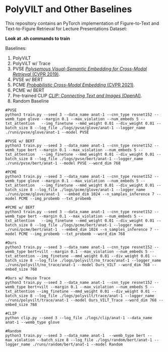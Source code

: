 # PolyVILT and Other Baselines


This repository contains an PyTorch implementation of Figure-to-Text and Text-to-Figure Retrieval for Lecture Presentations Dataset:  

**Look at .sh commands to train**

Baselines:  
1. PolyViLT
2. PolyViLT w/ Trace
3. PVSE [*Polysemous Visual-Semantic Embedding for Cross-Modal Retrieval* (CVPR 2019)](https://arxiv.org/abs/1906.04402).
4. PVSE w/ BERT
5. PCME [*Probabilistic Cross-Modal Embedding* (CVPR 2021)](https://arxiv.org/abs/2101.05068).
6. PCME w/ BERT
7. Pre-trained CLIP [*CLIP: Connecting Text and Images* (OpenAI)](https://openai.com/blog/clip/).
8. Random Baseline


```
#PVSE 
python3 train.py --seed 3 --data_name anat-1 --cnn_type resnet152 --wemb_type glove --margin 0.1 --max_violation --num_embeds 5 --txt_attention   --img_finetune --mmd_weight 0.01 --div_weight 0.01 --batch_size 8 --log_file ./logs/pvse/glove/anat-1 --logger_name ./runs/pvse/glove/anat-1 --model PVSE  

#PVSE w/ BERT
python3 train.py --seed 3 --data_name anat-1 --cnn_type resnet152 --wemb_type bert --margin 0.1 --max_violation --num_embeds 5 --txt_attention   --img_finetune --mmd_weight 0.01 --div_weight 0.01 --batch_size 8 --log_file ./logs/pvse/bert/anat-1 --logger_name ./runs/pvse/bert/anat-1 --model PVSE --word_dim 768

#PCME
python3 train.py --seed 3 --data_name anat-1 --cnn_type resnet152 --wemb_type glove --margin 0.1 --max_violation --num_embeds 5 --txt_attention   --img_finetune --mmd_weight 0.01 --div_weight 0.01 --batch_size 8 --log_file ./logs/pcme/glove/anat-1 --logger_name ./runs/pcme/glove/anat-1  --embed_dim 1024 --n_samples_inference 7 --model PCME --img_probemb --txt_probemb  

#PCME w/ BERT
python3 train.py --seed 3 --data_name anat-1 --cnn_type resnet152 --wemb_type bert --margin 0.1 --max_violation --num_embeds 5 --txt_attention   --img_finetune --mmd_weight 0.01 --div_weight 0.01 --batch_size 8 --log_file ./logs/pcme/bert/anat-1 --logger_name ./runs/pcme/bert/anat-1  --embed_dim 1024 --n_samples_inference 7 --model PCME --img_probemb --txt_probemb --word_dim 768  

#Ours
python3 train.py --seed 3 --data_name anat-1 --cnn_type resnet152 --wemb_type bert+vilt --margin 0.1 --max_violation --num_embeds 5 --txt_attention --img_finetune --mmd_weight 0.01 --div_weight 0.01 --batch_size 8 --log_file ./logs/polyvilt/no_trace/anat-1 --logger_name ./runs/polyvilt/no_trace/anat-1 --model Ours_VILT --word_dim 768 --embed_size 768  

#Ours w/ Mouse Trace
python3 train.py --seed 3 --data_name anat-1 --cnn_type resnet152 --wemb_type bert+vilt --margin 0.1 --max_violation --num_embeds 5 --txt_attention --img_finetune --mmd_weight 0.01 --div_weight 0.01 --batch_size 8 --log_file ./logs/polyvilt/trace/anat-1 --logger_name ./runs/polyvilt/trace/anat-1 --model Ours_VILT_Trace --word_dim 768 --embed_size 768  

#CLIP
python clip.py --seed 3 --log_file ./logs/clip/anat-1 --data_name anat-1 --wemb_type glove

#Random
python3 train.py --seed 3 --data_name anat-1  --wemb_type bert --max_violation --batch_size 8 --log_file ./logs/random/bert/anat-1 --logger_name ./runs/random/bert/anat-1 --model Random 



```
